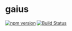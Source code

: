 # gaius

[![npm version](https://badge.fury.io/js/gaius.svg)](https://badge.fury.io/js/gaius)
[![Build Status](https://travis-ci.com/cotterell/gaius.svg?branch=main)](https://travis-ci.com/cotterell/gaius)
